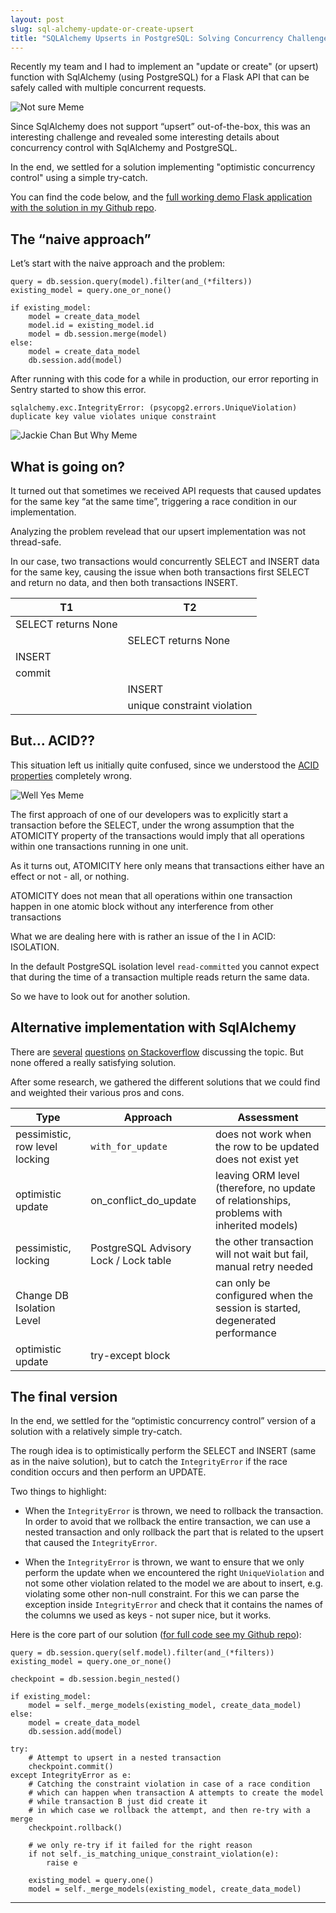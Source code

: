 ```yaml
---
layout: post
slug: sql-alchemy-update-or-create-upsert
title: "SQLAlchemy Upserts in PostgreSQL: Solving Concurrency Challenges for Your Flask API"
---
```



Recently my team and I had to implement an "update or create" (or upsert) function with SqlAlchemy (using PostgreSQL) for a Flask API that can be safely called with multiple concurrent requests.

![Not sure Meme](/assets/images/update-or-insert.jpg)

Since SqlAlchemy does not support “upsert” out-of-the-box, this was an interesting challenge and revealed some interesting details about concurrency control with SqlAlchemy and PostgreSQL.

In the end, we settled for a solution implementing "optimistic concurrency control" using a simple try-catch.

You can find the code below, and the [full working demo Flask application with the solution in my Github repo](https://github.com/githubjakob/flask-sqlalchemy-upsert).

## The “naive approach”

Let’s start with the naive approach and the problem:

```
query = db.session.query(model).filter(and_(*filters))
existing_model = query.one_or_none()

if existing_model:
    model = create_data_model
    model.id = existing_model.id
    model = db.session.merge(model)
else:
    model = create_data_model
    db.session.add(model)
```

After running with this code for a while in production, our error reporting in Sentry started to show this error.

```
sqlalchemy.exc.IntegrityError: (psycopg2.errors.UniqueViolation) duplicate key value violates unique constraint
```

![Jackie Chan But Why Meme](/assets/images/jackie-chan-meme.gif)

## What is going on?

It turned out that sometimes we received API requests that caused updates for the same key “at the same time”, triggering a race condition in our implementation.

Analyzing the problem revelead that our upsert implementation was not thread-safe. 

In our case, two transactions would concurrently SELECT and INSERT data for the same key, causing the issue when both transactions first SELECT and return no data, and then both transactions INSERT.


| T1                  | T2                           |
|---------------------|------------------------------|
| SELECT returns None |                              |
|                     | SELECT returns None          |
| INSERT              |                              |
| commit              |                              |
|                     | INSERT                       |       
|                     | unique constraint violation  |



## But… ACID??

This situation left us initially quite confused, since we understood the [ACID properties](https://en.wikipedia.org/wiki/ACID) completely wrong.

![Well Yes Meme](/assets/images/well-yes-meme.png)

The first approach of one of our developers was to explicitly start a transaction before the SELECT, under the wrong assumption that the ATOMICITY property of the transactions would imply that all operations within one transactions running in one unit.

As it turns out, ATOMICITY here only means that transactions either have an effect or not - all, or nothing.  

ATOMICITY does not mean that all operations within one transaction happen in one atomic block without any interference from other transactions

What we are dealing here with is rather an issue of the I in ACID: ISOLATION.

In the default PostgreSQL isolation level `read-committed` you cannot expect that during the time of a transaction 
multiple reads return the same data.

So we have to look out for another solution.


## Alternative implementation with SqlAlchemy

There are [several](https://stackoverflow.com/questions/7165998/how-to-do-an-upsert-with-sqlalchemy) [questions](https://stackoverflow.com/questions/74429898/sqlalchemy-insert-or-update-upsert-using-orm-session) [on Stackoverflow](https://stackoverflow.com/questions/41724658/how-to-do-a-proper-upsert-using-sqlalchemy-on-postgresql) discussing the topic. But none offered a really satisfying solution.

After some research, we gathered the different solutions that we could find and weighted their various pros and cons.


| Type                           | Approach                            | Assessment                                                                            |
|--------------------------------|-------------------------------------|---------------------------------------------------------------------------------------|
| pessimistic, row level locking | `with_for_update`                   | does not work when the row to be updated does not exist yet                           |
| optimistic update              | on_conflict_do_update               | leaving ORM level (therefore, no update of relationships, problems with inherited models) |
| pessimistic, locking           | PostgreSQL Advisory Lock / Lock table | the other transaction will not wait but fail, manual retry needed                     |
| Change DB Isolation Level      |                                     | can only be configured when the session is started, degenerated performance           |
| optimistic update              | try-except block                    |                                                                                       |


## The final version

In the end, we settled for the “optimistic concurrency control” version of a solution with a relatively simple try-catch.

The rough idea is to optimistically perform the SELECT and INSERT (same as in the naive solution), 
but to catch the `IntegrityError` if the race condition occurs and then perform an UPDATE.

Two things to highlight:

- When the `IntegrityError` is thrown, we need to rollback the transaction. In order to avoid that we rollback the entire 
transaction, we can use a nested transaction and only rollback the part that is related to the upsert that caused the `IntegrityError`.

- When the `IntegrityError` is thrown, we want to ensure that we only perform the update when we encountered the right `UniqueViolation`
and not some other violation related to the model we are about to insert, e.g. violating some other non-null constraint. For this we 
can parse the exception inside `IntegrityError` and check that it contains the names of the columns we used as keys - not super nice, but it works. 

Here is the core part of our solution ([for full code see my Github repo](https://github.com/githubjakob/flask-sqlalchemy-upsert/blob/eb36dc189890bb8cf89eb6ff1e1c705f8c4f4765/repository.py#L93)):

```
query = db.session.query(self.model).filter(and_(*filters))
existing_model = query.one_or_none()

checkpoint = db.session.begin_nested()

if existing_model:
    model = self._merge_models(existing_model, create_data_model)
else:
    model = create_data_model
    db.session.add(model)

try:
    # Attempt to upsert in a nested transaction
    checkpoint.commit()
except IntegrityError as e:
    # Catching the constraint violation in case of a race condition
    # which can happen when transaction A attempts to create the model
    # while transaction B just did create it
    # in which case we rollback the attempt, and then re-try with a merge
    checkpoint.rollback()

    # we only re-try if it failed for the right reason
    if not self._is_matching_unique_constraint_violation(e):
        raise e

    existing_model = query.one()
    model = self._merge_models(existing_model, create_data_model)
```

---